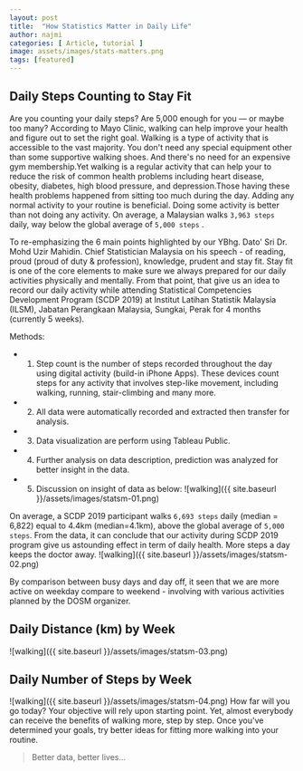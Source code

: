 ```yaml
---
layout: post
title:  "How Statistics Matter in Daily Life"
author: najmi
categories: [ Article, tutorial ]
image: assets/images/stats-matters.png
tags: [featured]
---
```


## Daily Steps Counting to Stay Fit
Are you counting your daily steps? Are 5,000 enough for you — or maybe too many? According to Mayo Clinic, walking can help improve your health and figure out to set the right goal. Walking is a type of activity that is accessible to the vast majority. You don't need any special equipment other than some supportive walking shoes. And there's no need for an expensive gym membership.Yet walking is a regular activity that can help your to reduce the risk of common health problems including heart disease, obesity, diabetes, high blood pressure, and depression.Those having these health problems happened from sitting too much during the day. Adding any normal activity to your routine is beneficial. Doing some activity is better than not doing any activity. On average, a Malaysian walks `3,963 steps`  daily, way below the global average of `5,000 steps` .

To re-emphasizing the 6 main points highlighted by our YBhg. Dato' Sri Dr. Mohd Uzir Mahidin. Chief Statistician Malaysia on his speech - of reading, proud (proud of duty & profession), knowledge, prudent and stay fit. Stay fit is one of the core elements to make sure we always prepared for our daily activities physically and mentally. From that point, that give us an idea to record our daily activity while attending Statistical Competencies Development Program (SCDP 2019) at Institut Latihan Statistik Malaysia (ILSM), Jabatan Perangkaan Malaysia, Sungkai, Perak for 4 months (currently 5 weeks).

Methods:
+ 1.	Step count is the number of steps recorded throughout the day using digital activity (build-in iPhone Apps). These devices count steps for any activity that involves step-like movement, including walking, running, stair-climbing and many more.
+ 2.	All data were automatically recorded and extracted then transfer for analysis.
+ 3.	Data visualization are perform using Tableau Public.
+ 4.	Further analysis on data description, prediction was analyzed for better insight in the data.
+ 5.	Discussion on insight of data as below:
![walking]({{ site.baseurl }}/assets/images/statsm-01.png)

On average, a SCDP 2019 participant walks `6,693 steps`  daily (median = 6,822) equal to 4.4km (median=4.1km), above the global average of `5,000 steps`. From the data, it can conclude that our activity during SCDP 2019 program give us astounding effect in term of daily health. More steps a day keeps the doctor away.
![walking]({{ site.baseurl }}/assets/images/statsm-02.png)

By comparison between busy days and day off, it seen that we are more active on weekday compare to weekend - involving with various activities planned by the DOSM organizer.

## Daily Distance (km) by Week
![walking]({{ site.baseurl }}/assets/images/statsm-03.png)
 
## Daily Number of Steps by Week
![walking]({{ site.baseurl }}/assets/images/statsm-04.png)
How far will you go today? Your objective will rely upon starting point. Yet, almost everybody can receive the benefits of walking more, step by step. Once you've determined your goals, try better ideas for fitting more walking into your routine. 

> Better data, better lives...

